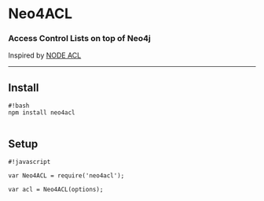 # Neo4ACL
### Access Control Lists on top of Neo4j

Inspired by [NODE ACL](https://github.com/OptimalBits/node_acl)

***
## Install
```
#!bash
npm install neo4acl


```
## Setup

```
#!javascript

var Neo4ACL = require('neo4acl');

var acl = Neo4ACL(options);

```
